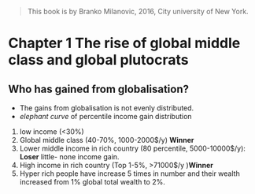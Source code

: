 > This book is by Branko Milanovic, 2016,  City university of New York.
>

# Chapter 1 The rise of global middle class and global plutocrats

## Who has gained from globalisation?
- The gains from globalisation is not evenly distributed.
- *elephant curve* of percentile income gain distribution 
1. low income (<30%)
2. Global middle class (40-70%, 1000-2000$/y) **Winner** 
3. Lower middle income in rich country (80 percentile, 5000-10000$/y): **Loser** little- none income gain.
4. High income in rich country (Top 1-5%, >71000$/y )**Winner**
5. Hyper rich people have increase 5 times in number and their wealth increased from 1% global total wealth to 2%.

<!--stackedit_data:
eyJoaXN0b3J5IjpbMTAxMjk4NTI2OSwyMzk1NzgwOTgsLTQ2NT
U4MjA0NywtMTE5NDc5MjMzMCwtMzk2MTg4NjE1LC0xMjgzOTM2
NzI3LDI4MzkyODgyNF19
-->